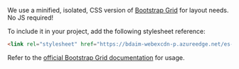 We use a minified, isolated, CSS version of [Bootstrap Grid](https://getbootstrap.com/docs/4.0/layout/grid/) for layout needs. No JS required!

To include it in your project, add the following stylesheet reference:

```html
<link rel="stylesheet" href="https://bdaim-webexcdn-p.azureedge.net/es-assets/grid.css" />
```

Refer to the [official Bootstrap Grid documentation](https://getbootstrap.com/docs/4.0/layout/grid/) for usage.
